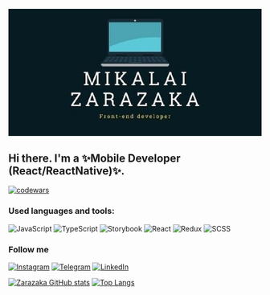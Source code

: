 
[![Header](https://github.com/Djiypyk/djiypyk/blob/main/assets/logo1.jpg)](https://www.linkedin.com/in/mikalai-zarazaka/)
## Hi there. I'm a ✨Mobile Developer (React/ReactNative)✨.
[![codewars](https://www.codewars.com/users/Djiypyk/badges/small)](https://www.codewars.com/users/Djiypyk)

### Used languages and tools:
![JavaScript](https://img.shields.io/badge/-JavaScript-lightgrey?style=for-the-badge&logo=javascript)
![TypeScript](https://img.shields.io/badge/-TypeScript-lightgrey?style=for-the-badge&logo=typescript)
![Storybook](https://img.shields.io/badge/-Storybook-lightgrey?style=for-the-badge&logo=storybook)
![React](https://img.shields.io/badge/-React-lightgrey?style=for-the-badge&logo=react)
![Redux](https://img.shields.io/badge/-Redux-lightgrey?style=for-the-badge&logo=redux)
![SCSS](https://img.shields.io/badge/-SASS-lightgrey?style=for-the-badge&logo=sass)

### Follow me

[![Instagram](https://img.shields.io/badge/-Instagram-lightgrey?style=for-the-badge&logo=instagram)](https://www.instagram.com/zarazaka.mikalai)
[![Telegram](https://img.shields.io/badge/-Telegram-lightgrey?style=for-the-badge&logo=Telegram)](https://t.me/Djiypyk)
[![LinkedIn](https://img.shields.io/badge/-LinkedIn-lightgrey?style=for-the-badge&logo=LinkedIn&logoColor=blue)](https://www.linkedin.com/in/mikalai-zarazaka/)

[![Zarazaka GitHub stats](https://github-readme-stats.vercel.app/api?username=djiypyk&show_icons=true&theme=react)](https://github.com/anuraghazra/github-readme-stats) [![Top Langs](https://github-readme-stats.vercel.app/api/top-langs/?username=djiypyk&theme=react)](https://github.com/anuraghazra/github-readme-stats)

